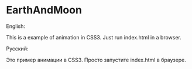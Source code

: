 # EarthAndMoon

English:

This is a example of animation in CSS3. Just run index.html in a browser. 

Русский:

Это пример анимации в CSS3. Просто запустите index.html в браузере.
